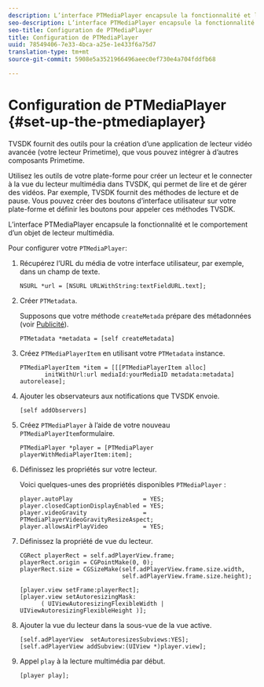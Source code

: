 ```yaml
---
description: L’interface PTMediaPlayer encapsule la fonctionnalité et le comportement d’un objet de lecteur multimédia.
seo-description: L’interface PTMediaPlayer encapsule la fonctionnalité et le comportement d’un objet de lecteur multimédia.
seo-title: Configuration de PTMediaPlayer
title: Configuration de PTMediaPlayer
uuid: 78549406-7e33-4bca-a25e-1e433f6a75d7
translation-type: tm+mt
source-git-commit: 5908e5a3521966496aeec0ef730e4a704fddfb68

---
```



# Configuration de PTMediaPlayer {#set-up-the-ptmediaplayer}

TVSDK fournit des outils pour la création d’une application de lecteur vidéo avancée (votre lecteur Primetime), que vous pouvez intégrer à d’autres composants Primetime.

Utilisez les outils de votre plate-forme pour créer un lecteur et le connecter à la vue du lecteur multimédia dans TVSDK, qui permet de lire et de gérer des vidéos. Par exemple, TVSDK fournit des méthodes de lecture et de pause. Vous pouvez créer des boutons d’interface utilisateur sur votre plate-forme et définir les boutons pour appeler ces méthodes TVSDK.

L’interface PTMediaPlayer encapsule la fonctionnalité et le comportement d’un objet de lecteur multimédia.

Pour configurer votre `PTMediaPlayer`:

1. Récupérez l’URL du média de votre interface utilisateur, par exemple, dans un champ de texte.

   ```
   NSURL *url = [NSURL URLWithString:textFieldURL.text];
   ```

1. Créer `PTMetadata`.

   Supposons que votre méthode `createMetada` prépare des métadonnées (voir [Publicité](../ad-insertion/r-psdk-ios-1.4-advertising-requirements.md)).

   ```
   PTMetadata *metadata = [self createMetadata]
   ```

1. Créez `PTMediaPlayerItem` en utilisant votre `PTMetadata` instance.

   ```
   PTMediaPlayerItem *item = [[[PTMediaPlayerItem alloc] 
          initWithUrl:url mediaId:yourMediaID metadata:metadata] autorelease];
   ```

1. Ajouter les observateurs aux notifications que TVSDK envoie.

   ```
   [self addObservers]
   ```

1. Créez `PTMediaPlayer` à l’aide de votre nouveau `PTMediaPlayerItem`formulaire.

   ```
   PTMediaPlayer *player = [PTMediaPlayer playerWithMediaPlayerItem:item];
   ```

1. Définissez les propriétés sur votre lecteur.

   Voici quelques-unes des propriétés disponibles `PTMediaPlayer` :

   ```
   player.autoPlay                    = YES;  
   player.closedCaptionDisplayEnabled = YES; 
   player.videoGravity                = PTMediaPlayerVideoGravityResizeAspect;  
   player.allowsAirPlayVideo          = YES;
   ```

1. Définissez la propriété de vue du lecteur.

   ```
   CGRect playerRect = self.adPlayerView.frame;  
   playerRect.origin = CGPointMake(0, 0); 
   playerRect.size = CGSizeMake(self.adPlayerView.frame.size.width,  
                                self.adPlayerView.frame.size.height); 
   
   [player.view setFrame:playerRect]; 
   [player.view setAutoresizingMask:  
         ( UIViewAutoresizingFlexibleWidth | UIViewAutoresizingFlexibleHeight )];
   ```

1. Ajouter la vue du lecteur dans la sous-vue de la vue active.

   ```
   [self.adPlayerView  setAutoresizesSubviews:YES];  
   [self.adPlayerView addSubview:(UIView *)player.view];
   ```

1. Appel `play` à la lecture multimédia par début.

   ```
   [player play];
   ```

